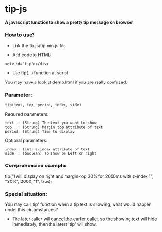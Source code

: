 # tip-js

**A javascript function to show a pretty tip message on browser**

### How to use?

+ Link the tip.js/tip.min.js file

+ Add code to HTML:
```
<div id="tip"></div>
```

+ Use tip(...) function at script

You may have a look at demo.html if you are really confused.

### Parameter:

```
tip(text, top, period, index, side)
```

Required parameters:

```
text  : (String) The text you want to show
top   : (String) Margin top attribute of text
period: (String) Time to display
```

Optional parameters:

```
index : (int) z-index attribute of text
side  : (boolean) To show on Left or right
```

### Comprehensive example:

tip("I will display on right and margin-top 30%  for 2000ms with z-index 1", "30%", 2000, "1", true);

### Special situation:

You may call 'tip' function when a tip text is showing, what would happen under this circumstances?
 + The later caller will cancel the earlier caller, so the showing text will hide immediately, then the latest 'tip' will show.